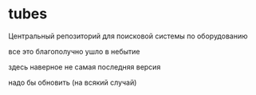 # tubes
Центральный репозиторий для поисковой системы по оборудованию

все это благополучно ушло в небытие

здесь наверное не самая последняя версия

надо бы обновить (на всякий случай)
